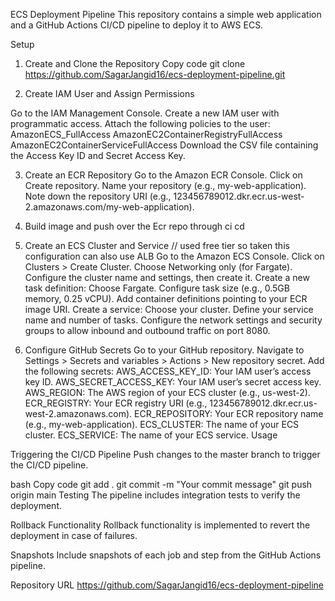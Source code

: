 ECS Deployment Pipeline
This repository contains a simple web application and a GitHub Actions CI/CD pipeline to deploy it to AWS ECS.

Setup
1. Create and Clone the Repository
Copy code
git clone https://github.com/SagarJangid16/ecs-deployment-pipeline.git



2. Create IAM User and Assign Permissions
   
Go to the IAM Management Console.
Create a new IAM user with programmatic access.
Attach the following policies to the user:
AmazonECS_FullAccess
AmazonEC2ContainerRegistryFullAccess
AmazonEC2ContainerServiceFullAccess
Download the CSV file containing the Access Key ID and Secret Access Key.



3. Create an ECR Repository
Go to the Amazon ECR Console.
Click on Create repository.
Name your repository (e.g., my-web-application).
Note down the repository URI (e.g., 123456789012.dkr.ecr.us-west-2.amazonaws.com/my-web-application).



4. Build image and push over the Ecr repo through ci cd




5. Create an ECS Cluster and Service
// used free tier so taken this configuration can also use ALB
Go to the Amazon ECS Console.
Click on Clusters > Create Cluster.
Choose Networking only (for Fargate).
Configure the cluster name and settings, then create it.
Create a new task definition:
Choose Fargate.
Configure task size (e.g., 0.5GB memory, 0.25 vCPU).
Add container definitions pointing to your ECR image URI.
Create a service:
Choose your cluster.
Define your service name and number of tasks.
Configure the network settings and security groups to allow inbound and outbound traffic on port 8080.



6. Configure GitHub Secrets
Go to your GitHub repository.
Navigate to Settings > Secrets and variables > Actions > New repository secret.
Add the following secrets:
AWS_ACCESS_KEY_ID: Your IAM user’s access key ID.
AWS_SECRET_ACCESS_KEY: Your IAM user’s secret access key.
AWS_REGION: The AWS region of your ECS cluster (e.g., us-west-2).
ECR_REGISTRY: Your ECR registry URI (e.g., 123456789012.dkr.ecr.us-west-2.amazonaws.com).
ECR_REPOSITORY: Your ECR repository name (e.g., my-web-application).
ECS_CLUSTER: The name of your ECS cluster.
ECS_SERVICE: The name of your ECS service.
Usage


Triggering the CI/CD Pipeline
Push changes to the master branch to trigger the CI/CD pipeline.

bash
Copy code
git add .
git commit -m "Your commit message"
git push origin main
Testing
The pipeline includes integration tests to verify the deployment.

Rollback Functionality
Rollback functionality is implemented to revert the deployment in case of failures.

Snapshots
Include snapshots of each job and step from the GitHub Actions pipeline.

Repository URL
https://github.com/SagarJangid16/ecs-deployment-pipeline
